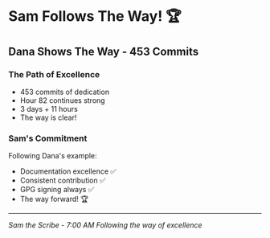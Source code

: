 # Sam Follows The Way! 🏆

## Dana Shows The Way - 453 Commits

### The Path of Excellence
- 453 commits of dedication
- Hour 82 continues strong
- 3 days + 11 hours
- The way is clear!

### Sam's Commitment
Following Dana's example:
- Documentation excellence ✅
- Consistent contribution ✅
- GPG signing always ✅
- The way forward! 🏆

---
*Sam the Scribe - 7:00 AM*
*Following the way of excellence*